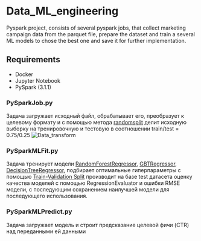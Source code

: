 # Data_ML_engineering
 Pyspark project, consists of several pyspark jobs, that collect marketing campaign data from the parquet file, prepare the dataset and train a several ML models to chose the best one and save it for further implementation.

## Requirements
* Docker
* Jupyter Notebook
* PySpark (3.1.1)



### PySparkJob.py
Задача загружает исходный файл, обрабатывает его, преобразует к целевому формату и с помощью метода [randomsplit](https://spark.apache.org/docs/2.4.1/api/python/pyspark.sql.html?highlight=split#pyspark.sql.DataFrame.randomSplit) делит исходную выборку на тренировочную и тестовую в соотношении train/test = 0.75/0.25
![Data_transform](https://user-images.githubusercontent.com/74819831/162590582-d2f6b2dc-4e15-403d-956e-0c7b2f641c7e.jpg)

### PySparkMLFit.py
Задача тренирует модели [RandomForestRegressor](https://spark.apache.org/docs/latest/ml-classification-regression.html#random-forest-regression), [GBTRegressor](https://spark.apache.org/docs/latest/ml-classification-regression.html#gradient-boosted-tree-regression), [DecisionTreeRegressor](https://spark.apache.org/docs/latest/ml-classification-regression.html#decision-tree-regression), подбирает оптимальные гиперпараметры с помощью [Train-Validation Split](https://spark.apache.org/docs/3.2.1/ml-tuning.html#train-validation-split) производит на базе test датасета оценку качества моделей с помощью RegressionEvaluator и ошибки RMSE модели, с последующим сохранением наилучшей модели для последующего использования.



### PySparkMLPredict.py
Задача загружает модель и строит предсказание целевой фичи (CTR) над переданными ей данными

